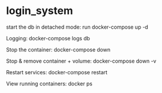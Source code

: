 # login_system

start the db in detached mode: run docker-compose up -d

Logging: docker-compose logs db

Stop the container: docker-compose down

Stop & remove container + volume: docker-compose down -v

Restart services: docker-compose restart

View running containers: docker ps
